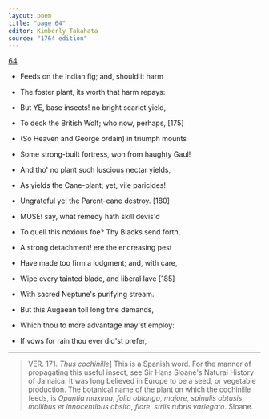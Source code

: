 ```yaml
---
layout: poem
title: "page 64"
editor: Kimberly Takahata
source: "1764 edition"
---
```



[64]()

- Feeds on the Indian fig; and, should it harm
- The foster plant, its worth that harm repays:
- But YE, base insects! no bright scarlet yield,
- To deck the British Wolf; who now, perhaps, [175]
- (So Heaven and George ordain) in triumph mounts
- Some strong-built fortress, won from haughty Gaul!
- And tho' no plant such luscious nectar yields,
- As yields the Cane-plant; yet, vile paricides!
- Ungrateful ye! the Parent-cane destroy. [180] 

- MUSE! say, what remedy hath skill devis'd
- To quell this noxious foe? Thy Blacks send forth,
- A strong detachment! ere the encreasing pest
- Have made too firm a lodgment; and, with care,
- Wipe every tainted blade, and liberal lave [185]
- With sacred Neptune's purifying stream.
- But this Augaean toil long tme demands,
- Which thou to more advantage may'st employ:
- If vows for rain thou ever did'st prefer,

---

> VER. 171. *Thus cochinille*\] This is a Spanish word. For the manner of propagating this useful insect, see Sir Hans Sloane's Natural History of Jamaica. It was long believed in Europe to be a seed, or vegetable production. The botanical name of the plant on which the cochinille feeds, is *Opuntia maxima*, *folio oblongo*, *majore*, *spinulis obtusis*, *mollibus et innocentibus obsito*, *flore*, *striis rubris variegato*. Sloane.